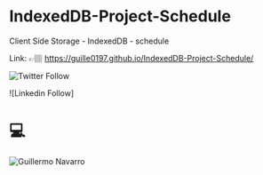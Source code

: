 # IndexedDB-Project-Schedule
Client Side Storage - IndexedDB - schedule

Link: 👉🏽 https://guille0197.github.io/IndexedDB-Project-Schedule/

![Twitter Follow](https://img.shields.io/twitter/follow/gan01_97?style=social)

![Linkedin Follow]


# 💻
![Guillermo Navarro](https://repository-images.githubusercontent.com/268379003/9383bf80-a369-11ea-9cc4-a9f4900440a7)
